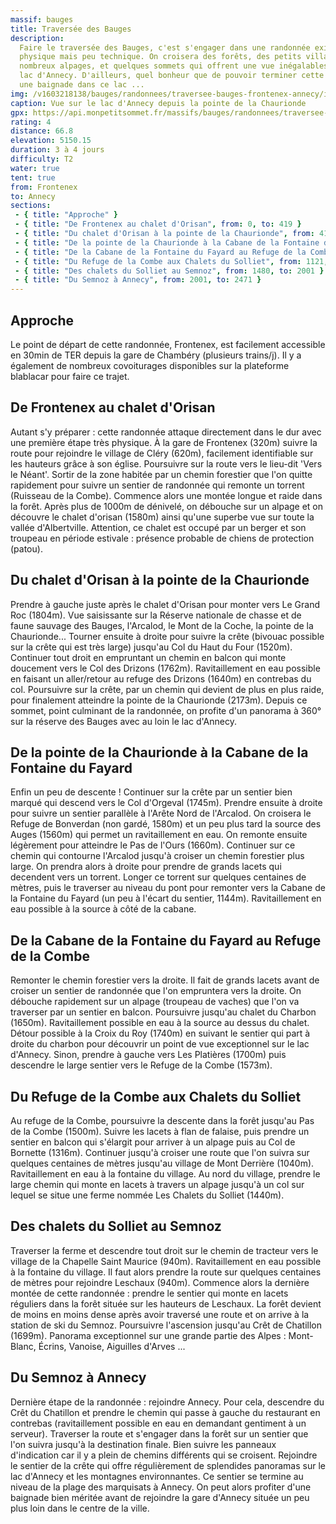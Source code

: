 ```yaml
---
massif: bauges
title: Traversée des Bauges
description:
  Faire le traversée des Bauges, c'est s'engager dans une randonnée exigeante,
  physique mais peu technique. On croisera des forêts, des petits villages, de
  nombreux alpages, et quelques sommets qui offrent une vue inégalables sur le
  lac d'Annecy. D'ailleurs, quel bonheur que de pouvoir terminer cette randonnée par
  une baignade dans ce lac ...
img: /v1603218138/bauges/randonnees/traversee-bauges-frontenex-annecy/intro_ppjy7g.jpg
caption: Vue sur le lac d'Annecy depuis la pointe de la Chaurionde
gpx: https://api.monpetitsommet.fr/massifs/bauges/randonnees/traversee-bauges-frontenex-annecy.json
rating: 4
distance: 66.8
elevation: 5150.15
duration: 3 à 4 jours
difficulty: T2
water: true
tent: true
from: Frontenex
to: Annecy
sections:
 - { title: "Approche" }
 - { title: "De Frontenex au chalet d'Orisan", from: 0, to: 419 }
 - { title: "Du chalet d'Orisan à la pointe de la Chaurionde", from: 419, to: 513 }
 - { title: "De la pointe de la Chaurionde à la Cabane de la Fontaine du Fayard", from: 513, to: 1013 }
 - { title: "De la Cabane de la Fontaine du Fayard au Refuge de la Combe", from: 1013, to: 1121 }
 - { title: "Du Refuge de la Combe aux Chalets du Solliet", from: 1121, to: 1480 }
 - { title: "Des chalets du Solliet au Semnoz", from: 1480, to: 2001 }
 - { title: "Du Semnoz à Annecy", from: 2001, to: 2471 }
---
```


## Approche
Le point de départ de cette randonnée, Frontenex, est facilement accessible en 30min de TER depuis la gare de Chambéry (plusieurs trains/j). Il y a également de nombreux covoiturages disponibles sur la plateforme blablacar pour faire ce trajet.

## De Frontenex au chalet d'Orisan
Autant s'y préparer : cette randonnée attaque directement dans le dur avec une première étape très physique. À la gare de Frontenex (320m) suivre la route pour rejoindre le village de Cléry (620m), facilement identifiable sur les hauteurs grâce à son église. Poursuivre sur la route vers le lieu-dit 'Vers le Néant'. Sortir de la zone habitée par un chemin forestier que l'on quitte rapidement pour suivre un sentier de randonnée qui remonte un torrent (Ruisseau de la Combe). Commence alors une montée longue et raide dans la forêt. Après plus de 1000m de dénivelé, on débouche sur un alpage et on découvre le chalet d'orisan (1580m) ainsi qu'une superbe vue sur toute la vallée d'Albertville. Attention, ce chalet est occupé par un berger et son troupeau en période estivale : présence probable de chiens de protection (patou).

## Du chalet d'Orisan à la pointe de la Chaurionde
Prendre à gauche juste après le chalet d'Orisan pour monter vers Le Grand Roc (1804m). Vue saisissante sur la Réserve nationale de chasse et de faune sauvage des Bauges, l'Arcalod, le Mont de la Coche, la pointe de la Chaurionde... Tourner ensuite à droite pour suivre la crête (bivouac possible sur la crête qui est très large) jusqu'au Col du Haut du Four (1520m). Continuer tout droit en empruntant un chemin en balcon qui monte doucement vers le Col des Drizons (1762m). Ravitaillement en eau possible en faisant un aller/retour au refuge des Drizons (1640m) en contrebas du col. Poursuivre sur la crête, par un chemin qui devient de plus en plus raide, pour finalement atteindre la pointe de la Chaurionde (2173m). Depuis ce sommet, point culminant de la randonnée, on profite d'un panorama à 360° sur la réserve des Bauges avec au loin le lac d'Annecy.

<trek-image url="/v1603218021/bauges/randonnees/traversee-bauges-frontenex-annecy/step_2_oossdd.jpg" caption="la crête au dessus du chalet d'Orisan. Au fond à gauche l'Arcalod, à droite la pointe de la chaurionde"></trek-image>

## De la pointe de la Chaurionde à la Cabane de la Fontaine du Fayard
Enfin un peu de descente ! Continuer sur la crête par un sentier bien marqué qui descend vers le Col d'Orgeval (1745m). Prendre ensuite à droite pour suivre un sentier parallèle à l'Arête Nord de l'Arcalod. On croisera le Refuge de Bonverdan (non gardé, 1580m) et un peu plus tard la source des Auges (1560m) qui permet un ravitaillement en eau. On remonte ensuite légèrement pour atteindre le Pas de l'Ours (1660m). Continuer sur ce chemin qui contourne l'Arcalod jusqu'à croiser un chemin forestier plus large. On prendra alors à droite pour prendre de grands lacets qui decendent vers un torrent. Longer ce torrent sur quelques centaines de mètres, puis le traverser au niveau du pont pour remonter vers la Cabane de la Fontaine du Fayard (un peu à l'écart du sentier, 1144m). Ravitaillement en eau possible à la source à côté de la cabane.

## De la Cabane de la Fontaine du Fayard au Refuge de la Combe
Remonter le chemin forestier vers la droite. Il fait de grands lacets avant de croiser un sentier de randonnée que l'on empruntera vers la droite. On débouche rapidement sur un alpage (troupeau de vaches) que l'on va traverser par un sentier en balcon. Poursuivre jusqu'au chalet du Charbon (1650m). Ravitaillement possible en eau à la source au dessus du chalet. Détour possible à la Croix du Roy (1740m) en suivant le sentier qui part à droite du charbon pour découvrir un point de vue exceptionnel sur le lac d'Annecy. Sinon, prendre à gauche vers Les Platières (1700m) puis descendre le large sentier vers le Refuge de la Combe (1573m).

<trek-image url="/v1603218024/bauges/randonnees/traversee-bauges-frontenex-annecy/step_4_ojbgbh.jpg" caption="Vue sur le lac d'Annecy depuis la croix du Roy"></trek-image>

## Du Refuge de la Combe aux Chalets du Solliet
Au refuge de la Combe, poursuivre la descente dans la forêt jusqu'au Pas de la Combe (1500m). Suivre les lacets à flan de falaise, puis prendre un sentier en balcon qui s'élargit pour arriver à un alpage puis au Col de Bornette (1316m). Continuer jusqu'à croiser une route que l'on suivra sur quelques centaines de mètres jusqu'au village de Mont Derrière (1040m). Ravitaillement en eau à la fontaine du village. Au nord du village, prendre le large chemin qui monte en lacets à travers un alpage jusqu'à un col sur lequel se situe une ferme nommée Les Chalets du Solliet (1440m).

## Des chalets du Solliet au Semnoz
Traverser la ferme et descendre tout droit sur le chemin de tracteur vers le village de la Chapelle Saint Maurice (940m). Ravitaillement en eau possible à la fontaine du village. Il faut alors prendre la route sur quelques centaines de mètres pour rejoindre Leschaux (940m). Commence alors la dernière montée de cette randonnée : prendre le sentier qui monte en lacets réguliers dans la forêt située sur les hauteurs de Leschaux. La forêt devient de moins en moins dense après avoir traversé une route et on arrive à la station de ski du Semnoz. Poursuivre l'ascension jusqu'au Crêt de Chatillon (1699m). Panorama exceptionnel sur une grande partie des Alpes : Mont-Blanc, Écrins, Vanoise, Aiguilles d'Arves ...

## Du Semnoz à Annecy
Dernière étape de la randonnée : rejoindre Annecy. Pour cela, descendre du Crêt du Chatillon et prendre le chemin qui passe à gauche du restaurant en contrebas (ravitaillement possible en eau en demandant gentiment à un serveur). Traverser la route et s'engager dans la forêt sur un sentier que l'on suivra jusqu'à la destination finale. Bien suivre les panneaux d'indication car il y a plein de chemins différents qui se croisent. Rejoindre le sentier de la crête qui offre régulièrement de splendides panoramas sur le lac d'Annecy et les montagnes environnantes. Ce sentier se termine au niveau de la plage des marquisats à Annecy. On peut alors profiter d'une baignade bien méritée avant de rejoindre la gare d'Annecy située un peu plus loin dans le centre de la ville.

<trek-image url="/v1603218023/bauges/randonnees/traversee-bauges-frontenex-annecy/step_7_iostyt.jpg" caption="le lac d'Annecy, depuis le sentier de la crête"></trek-image>
